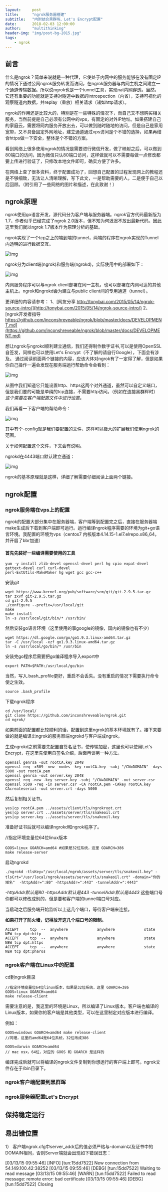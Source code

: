 ```yaml
---
layout:     post
title:      "ngrok服务器搭建"
subtitle:   "内附结合黑群晖、Let's Encrypt配置"
date:       2018-02-03 12:00:00
author:     "multithinking"
header-img: "img/post-bg-2015.jpg"
tags:
    - ngrok
---
```



## 前言

什么是ngrok？简单来说就是一种代理，它使处于内网中的服务能够在没有固定IP的情况下通过公网ngrok服务转发而访问，在ngrok服务器与内网主机之间建立一个通道传输数据。所以说ngrok也是一个tunnel工具，实现nat内网穿透。当然，它还有重要的功能就是支持对隧道中数据的introspection（内省），支持可视化的观察隧道内数据，并replay（重放）相关请求（诸如http请求）。

ngrok的作用还是比较大的，特别是在一些特殊的情况下，而自己又不想购买相关服务，当然前提是自己必须有公网中的vps，有固定的对外IP地址。如果搭建自己的家庭云，需要将网内服务开放出去，可以做到随时随地的访问，但是自己是家用宽带，又不具备固定外网地址，建立通道通过vps访问是个不错的选择，如果再结合https做一下安全，整体是个不错的方案。

看到网络上很多使用ngrok的情况是需要进行微信开发，做了映射之后，可以做到80端口的访问，因为微信只认80端口访问，这样做就可以不需要每做一点修改都要上传进行验证了，只修改本地文件即可，确实方便了许多。

在网络上查了很多资料，终于配置成功了，回想自己配置的过程发现网上的教程还是不够细致，无法让人清晰理解，写下此文，一是帮助需要的人，二是便于自己以后回顾。（附引用了一些网络的图片和描述，在此致谢！）

## ngrok原理

ngrok使用go语言开发，源代码分为客户端与服务器端。ngrok官方代码最新版为1.7，作者似乎已经完成了ngrok 2.0版本，但不知为何迟迟不放出最新代码。因此这里我们就以ngrok 1.7版本作为原理分析的基础。

ngrok实现了一个tcp之上的端到端的tunnel，两端的程序在ngrok实现的Tunnel内透明的进行数据交互。

![img](/img/in-post/ngrok-dsnas-let-encrypted/20180205084943.png)

ngrok分为client端(ngrok)和服务端(ngrokd)，实际使用中的部署如下：

![img](/img/in-post/ngrok-dsnas-let-encrypted/20180205085035.png)

内网服务程序可以与ngrok client部署在同一主机，也可以部署在内网可达的其他主机上。ngrok和ngrokd会为建立与public client间的专用通道（tunnel）。

更详细的内容请参考：
1、[网友分享 http://tonybai.com/2015/05/14/ngrok-source-intro/](http://tonybai.com/2015/05/14/ngrok-source-intro/)
2、[ngrok开发者指导 https://github.com/inconshreveable/ngrok/blob/master/docs/DEVELOPMENT.md](https://github.com/inconshreveable/ngrok/blob/master/docs/DEVELOPMENT.md)

想让ngrok与ngrokd顺利建立通信，我们还得制作数字证书,可以是使用OpenSSL自签发，同样也可以使用Let's Encrypt（不了解的请自行Google），下面会有涉及。
通过阅读前面两个链接的内容，应该大体对ngrok有了一定得了解，但是如果你自己操作一遍会发现在服务端运行帮助命令会看到：

![img](/img/in-post/ngrok-dsnas-let-encrypted/20180207162236.png)

从图中我们知道它只能设置http、https这两个对外通道，虽然可以自定义端口，但是我们要的可能是单纯的tcp连接，不需要http访问。（例如在连接黑群辉时）
*这个需要在客户端配置文件中进行设置。*

我们再看一下客户端的帮助命令：

![img](/img/in-post/ngrok-dsnas-let-encrypted/20180207162905.png)

其中有个-config就是我们要配置的文件，这样可以极大的扩展我们使用ngrok的范围。

关于如何配置这个文件，下文会有说明。

ngrokd在4443端口默认建立通道：

![img](/img/in-post/ngrok-dsnas-let-encrypted/20180205085058.png)

ngrok的基本原理就是这样，详细了解需要仔细阅读上面两个链接。

## ngrok配置

### ngrok服务端在vps上的配置

ngrok的配置大部分集中在服务器端，客户端等到配置完之后，直接在服务器端make生成后下载到客户端即可运行。运行编译ngrok程序需要的环境为git+go语言环境。我配置的环境为vps（centos7 内核版本4.14.15-1.el7.elrepo.x86_64，并开启了bbr加速）

#### 首先先装好一些编译需要使用的工具

    yum -y install zlib-devel openssl-devel perl hg cpio expat-devel gettext-devel curl curl-devel 
    perl-ExtUtils-MakeMaker hg wget gcc gcc-c++

安装git

    wget https://www.kernel.org/pub/software/scm/git/git-2.9.5.tar.gz
    tar zxvf git-2.9.5.tar.gz 
    cd git-2.9.5
    ./configure --prefix=/usr/local/git
    make
    make install
    ln -s /usr/local/git/bin/* /usr/bin/

然后安装go语言环境（这里使用的事google的镜像，国内的镜像也有不少）

    wget https://dl.google.com/go/go1.9.3.linux-amd64.tar.gz
    tar -C /usr/local -xzf go1.9.3.linux-amd64.tar.gz
    ln -s /usr/local/go/bin/* /usr/bin

安装完go程序后需要把go编译程序导入export中

    export PATH=$PATH:/usr/local/go/bin

当然，写入.bash_profile更好，重启不会丢失。没有重启的情况下需要执行命令使之生效。

    source .bash_profile 

下载ngrok程序

    cd /usr/local/
    git clone https://github.com/inconshreveable/ngrok.git
    cd ngrok/

如果前面的配置都比较顺利的话，配置到这里ngrok的基本环境就有了。接下来要做的就是编译出ngrok的服务器端ngrokd与客户端成ngrok。

生成ngrokd之前需要先配置自签名证书，使传输加密，这里也可以使用Let's Encrypt，在这里先使用自签名介绍，后面再谈另一种方法。

    openssl genrsa -out rootCA.key 2048 
    openssl req -x509 -new -nodes -key rootCA.key -subj "/CN=DOMAIN" -days 5000 -out rootCA.pem
    openssl genrsa -out server.key 2048
    openssl req -new -key server.key -subj "/CN=DOMAIN" -out server.csr 
    openssl x509 -req -in server.csr -CA rootCA.pem -CAkey rootCA.key CAcreateserial -out server.crt -days 5000

然后复制相关证书。

    yes|cp rootCA.pem ../assets/client/tls/ngrokroot.crt
    yes|cp server.crt ../assets/server/tls/snakeoil.crt 
    yes|cp server.key ../assets/server/tls/snakeoil.key

准备好证书后就可以编译ngrokd和ngrok程序了。

//指定环境变量位64位linux版本

    GOOS=linux GOARCH=amd64 #如果是32位系统，这里 GOARCH=386
    make release-server

启动ngrokd

    ./ngrokd -tlsKey="/usr/local/ngrok/assets/server/tls/snakeoil.key" -tlsCrt="/usr/local/ngrok/assets/server/tls/snakeoil.crt" -domain="你的域名"  -httpAddr=":80" -httpsAddr=":443" -tunnelAddr=":4443"

*-httpAddr默认是80
-httpsAddr默认是443
-tunnelAddr默认是4443*
这些端口号你都可以修改成别的，但是要和客户端的tunnel端口号对应。

当启动之后服务端开始监听以上这几个端口，等待客户端来连接。

**如果打开了防火墙，记得放开这几个端口号的限制。**

    ACCEPT     tcp  --  anywhere             anywhere             state NEW tcp dpt:http
    ACCEPT     tcp  --  anywhere             anywhere             state NEW tcp dpt:https
    ACCEPT     tcp  --  anywhere             anywhere             state NEW tcp dpt:pharos




### ngrok客户端在Linux中的配置

cd到ngrok目录

    //指定环境变量位64位linux版本，如果是32位系统，这里 GOARCH=386
    GOOS=linux GOARCH=amd64 
    make release-client

需要注意的是，我这里的环境是Linux，所以编译了Linux版本。客户端也编译的Linux版本，如果你的客户端是其他类型，可以在这里制定对应版本进行编译。

例如：

    GOOS=windows GOARCH=amd64 make release-client
    //同理，这里的amd64是64位系统，32位改成386

    GOOS=darwin GOARCH=amd64
    // mac osx，64位，对应的 GOOS 和 GOARCH 是这样的

编译完成后就可以将编译的ngrok文件复制到你想运行的客户端上即可。ngrok文件存在于/bin目录下。


### ngrok客户端配置到黑群晖




### ngrok服务器配置Let's Encrypt



## 保持稳定运行

## 易出错位置

1） 客户端ngrok.cfg中server_addr后的值必须严格与-domain以及证书中的DOMAIN相同，否则Server端就会出现如下错误日志：

[03/13/15 09:55:46] [INFO] [tun:15dd7522] New connection from 54.149.100.42:38252
[03/13/15 09:55:46] [DEBG] [tun:15dd7522] Waiting to read message
[03/13/15 09:55:46] [WARN] [tun:15dd7522] Failed to read message: remote error: bad certificate
[03/13/15 09:55:46] [DEBG] [tun:15dd7522] Closing


